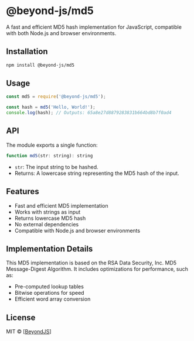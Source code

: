 # @beyond-js/md5

A fast and efficient MD5 hash implementation for JavaScript, compatible with both Node.js and browser environments.

## Installation

```bash
npm install @beyond-js/md5
```

## Usage

```javascript
const md5 = require('@beyond-js/md5');

const hash = md5('Hello, World!');
console.log(hash); // Outputs: 65a8e27d8879283831b664bd8b7f0ad4
```

## API

The module exports a single function:

```javascript
function md5(str: string): string
```

-   `str`: The input string to be hashed.
-   Returns: A lowercase string representing the MD5 hash of the input.

## Features

-   Fast and efficient MD5 implementation
-   Works with strings as input
-   Returns lowercase MD5 hash
-   No external dependencies
-   Compatible with Node.js and browser environments

## Implementation Details

This MD5 implementation is based on the RSA Data Security, Inc. MD5 Message-Digest Algorithm. It includes optimizations
for performance, such as:

-   Pre-computed lookup tables
-   Bitwise operations for speed
-   Efficient word array conversion

## License

MIT © [[BeyondJS](https://beyondjs.com)]

